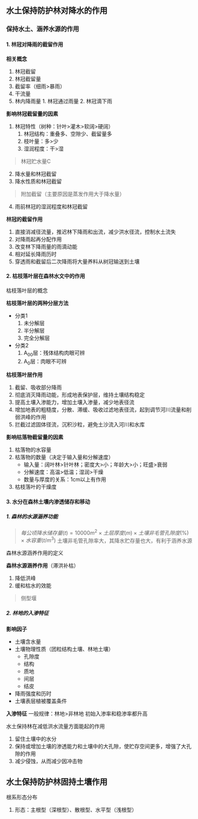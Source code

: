 ## 水土保持防护林对降水的作用

### 保持水土、涵养水源的作用
#### 1. 林冠对降雨的截留作用
**相关概念**
1. 林冠截留
2. 林冠截留量
3. 截留率（细雨>暴雨）
4. 干流量
5. 林内降雨量
		1. 林冠通过雨量
		2. 林冠滴下雨

**影响林冠截留量的因素**
1. 林冠特性（树种：针叶>灌木>软阔>硬阔）
	1. 林冠结构：重叠多、空隙少、截留量多
	2. 枝叶量：多>少
	3. 湿润程度：干>湿
> 林冠贮水量C

2. 降水量和林冠截留
3. 降水性质和林冠截留
> 附加截留（主要原因是蒸发作用大于降水量）

4. 雨前林冠的湿润程度和林冠截留

**林冠的截留作用**
1. 直接消减径流量，推迟林下降雨和出流，减少洪水径流，控制水土流失
2. 对降雨起再分配作用
3. 改变林下降雨量的雨滴动能
4. 相对延长降雨历时
5. 穿透雨和截留后二次降雨将大量养料从树冠输送到土壤

#### 2. 枯枝落叶层在森林水文中的作用

枯枝落叶层的概念

**枯枝落叶层的两种分层方法**
- 分类1
	1. 未分解层
	2. 半分解层
	3. 完全分解层
- 分类2
	1. A<sub>00</sub>层：残体结构肉眼可辨
	2. A<sub>0</sub>层：肉眼不可辨

**枯枝落叶层作用**
1. 截留、吸收部分降雨
2. 彻底消灭降雨动能，形成地表保护层，维持土壤结构稳定
3. 提高土壤入渗能力，增加土壤入渗量，减少地表径流
4. 增加地表的粗糙度，分散、滞缓、吸收过滤地表径流，起到调节河川流量和削弱洪峰的作用
5. 拦截过滤固体径流，沉积沙粒，避免土沙流入河川和水库

**影响枯落物截留量的因素**
1. 枯落物的水容量
2. 枯落物的数量（决定于输入量和分解速度）
	- 输入量：阔叶林>针叶林；密度大>小；年龄大>小；旺盛>衰弱
	- 分解速度：高温>低温；湿润>干燥
	- 数量与厚度的关系：1cm以上有作用
3. 枯枝落叶的干燥度

#### 3. 水分在森林土壤内渗透储存和移动
##### 1. 森林的水源涵养功能
> $每公顷降水储存量(t) = 10000 m^2 \times 土层厚度(m) \times 土壤非毛管孔隙度(\%) \times 水容重(t / m^3)$
> 土壤非毛管孔隙率大，其降水贮存量也大，有利于涵养水源

森林水源涵养作用的定义

**森林水源涵养作用**（滞洪补枯）
1. 降低洪峰
2. 缓和枯水的效能

> 侧型堰

##### 2. 林地的入渗特征
**影响因子**
- 土壤含水量
- 土壤物理性质（团粒结构土壤、林地土壤）
	- 孔隙度
	- 结构
	- 质地
	- 间层
	- 结皮
- 降雨强度和历时
- 土壤表层植被覆盖条件

**入渗特征**
一般规律：林地>非林地
初始入渗率和稳渗率都升高

水土保持林在减低洪水流量方面能起的作用
1. 留住土壤中的水分
2. 保持或增加土壤的渗透能力和土壤中的大孔隙，使贮存空间更多，增强了大孔隙的作用
3. 减少侵蚀，从而减少因冲击物

## 水土保持防护林固持土壤作用
根系形态分布
1. 形态：主根型（深根型）、散根型、水平型（浅根型）